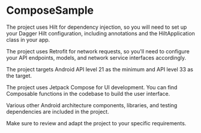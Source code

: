 # ComposeSample
The project uses Hilt for dependency injection, so you will need to set up your Dagger Hilt configuration, including annotations and the HiltApplication class in your app.

The project uses Retrofit for network requests, so you'll need to configure your API endpoints, models, and network service interfaces accordingly.

The project targets Android API level 21 as the minimum and API level 33 as the target.

The project uses Jetpack Compose for UI development. You can find Composable functions in the codebase to build the user interface.

Various other Android architecture components, libraries, and testing dependencies are included in the project.

Make sure to review and adapt the project to your specific requirements.

